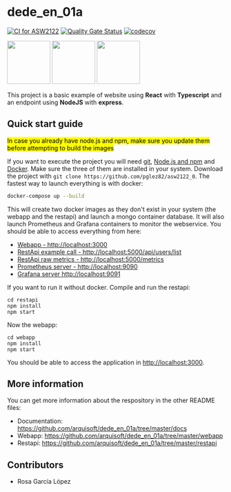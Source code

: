 # dede_en_01a

[![CI for ASW2122](https://github.com/Arquisoft/dede_en_01a/actions/workflows/asw2122.yml/badge.svg)](https://github.com/Arquisoft/dede_en_01a/actions/workflows/asw2122.yml)
[![Quality Gate Status](https://sonarcloud.io/api/project_badges/measure?project=Arquisoft_dede_en_01a&metric=alert_status)](https://sonarcloud.io/summary/new_code?id=Arquisoft_dede_en_01a)
[![codecov](https://codecov.io/gh/Arquisoft/dede_en_01a/branch/master/graph/badge.svg?token=B6G6RyRlqa)](https://codecov.io/gh/Arquisoft/dede_en_01a)

<p float="left">
<img src="https://blog.wildix.com/wp-content/uploads/2020/06/react-logo.jpg" height="100">
<img src="https://miro.medium.com/max/1200/0*RbmfNyhuBb8G3LWh.png" height="100">
<img src="https://miro.medium.com/max/365/1*Jr3NFSKTfQWRUyjblBSKeg.png" height="100">
</p>


This project is a basic example of website using **React** with **Typescript** and an endpoint using **NodeJS** with **express**.

## Quick start guide
<mark>In case you already have node.js and npm, make sure you update them before attempting to build the images</mark>

If you want to execute the project you will need [git](https://git-scm.com/downloads), [Node.js and npm](https://www.npmjs.com/get-npm) and [Docker](https://docs.docker.com/get-docker/). Make sure the three of them are installed in your system. Download the project with `git clone https://github.com/pglez82/asw2122_0`. The fastest way to launch everything is with docker:
```bash
docker-compose up --build
```
This will create two docker images as they don't exist in your system (the webapp and the restapi) and launch a mongo container database. It will also launch Prometheus and Grafana containers to monitor the webservice. You should be able to access everything from here:
 - [Webapp - http://localhost:3000](http://localhost:3000)
 - [RestApi example call - http://localhost:5000/api/users/list](http://localhost:5000/api/users/list)
 - [RestApi raw metrics - http://localhost:5000/metrics](http://localhost:5000/metrics)
 - [Prometheus server - http://localhost:9090](http://localhost:9090)
 - [Grafana server http://localhost:9091](http://localhost:9091)
 
If you want to run it without docker. Compile and run the restapi:
```shell
cd restapi
npm install
npm start
```

Now the webapp:

```shell
cd webapp
npm install
npm start
```

You should be able to access the application in [http://localhost:3000](http://localhost:3000).

## More information
You can get more information about the respository in the other README files:
- Documentation: https://github.com/arquisoft/dede_en_01a/tree/master/docs
- Webapp: https://github.com/arquisoft/dede_en_01a/tree/master/webapp
- Restapi: https://github.com/arquisoft/dede_en_01a/tree/master/restapi

## Contributors
- Rosa García López

